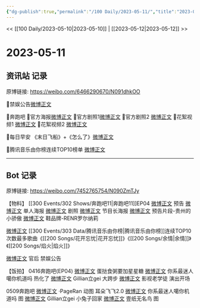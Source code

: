 ```yaml
---
{"dg-publish":true,"permalink":"/100 Daily/2023-05-11/","title":"2023-05-11","created":"2023-05-12T12:03:52.675+08:00","updated":"2023-05-12T12:06:17.625+08:00"}
---
```



<< [[100 Daily/2023-05-10\|2023-05-10]] | [[2023-05-12\|2023-05-12]] >>

# 2023-05-11

## 资讯站 记录

原博链接: https://weibo.com/6466290670/N091dhkOO

🌟禁娱公告[微博正文](https://m.weibo.cn/6466290670/4900343882452745)

🌟奔跑吧
🌷官方海报[微博正文](https://m.weibo.cn/6466290670/4900204488951171)
🌷官方剧照1[微博正文](https://m.weibo.cn/6466290670/4900188282422199)
🌷官方剧照2 [微博正文](https://m.weibo.cn/6466290670/4900200601095253)
🌷花絮视频1 [微博正文](https://m.weibo.cn/6466290670/4900182888022506)
🌷花絮视频2 [微博正文](https://m.weibo.cn/6466290670/4900312383492557)

🌟每日早安
《末日飞船》+《怎么了》[微博正文](https://m.weibo.cn/6466290670/4900142488224106)

🌟腾讯音乐由你榜连续TOP10榜单 [微博正文](https://m.weibo.cn/6466290670/4900303135316692)

---
## Bot 记录

原博链接: https://weibo.com/7452765754/N090ZmTJy

【物料】
[[300 Events/302 Shows/奔跑吧11\|奔跑吧11]]EP04
[微博正文](https://weibo.com/5242381821/N04HzxFQ8) 预告
[微博正文](https://weibo.com/5242381821/N04NEzqxv) 单人海报
[微博正文](https://weibo.com/5242381821/N055Vimcm) 剧照
[微博正文](https://weibo.com/5242381821/N05i6xMZ3) 节目长海报
[微博正文](https://weibo.com/5242381821/N07T54aDg) 预告片段-贵州的小骄傲
[微博正文](http://weibo.com/7831053708/N06jRiq1l) 鞋品牌-RENR罗尔纳莉

[微博正文](http://weibo.com/6733257358/N07cS9gCi) [[300 Events/303 Data/腾讯音乐由你榜\|腾讯音乐由你榜]]连续TOP10次数最多歌曲《[[200 Songs/花开忘忧\|花开忘忧]]》《[[200 Songs/余情\|余情]]》《[[200 Songs/焰火\|焰火]]》

[微博正文](http://weibo.com/5248300719/N08SnCQmY) 官后 禁娱公告

【饭拍】
0416奔跑吧(EP04)
[微博正文](http://weibo.com/6048634807/N05SBa2xp) 蛋挞食粥要加星星糖
[微博正文](http://weibo.com/7724525486/N06gp4CHo) 你系最迷人噶你机道吗 热化了
[微博正文](http://weibo.com/5355738926/N08FHFBlR) Gillian立gei 大跨步
[微博正文](http://weibo.com/2671635357/N05rmnuur) 影视老学徒 演出开场

0509奔跑吧
[微博正文](http://weibo.com/7633014126/N06IWrJaB) ·PageRan 动图 耳朵飞飞2.0
[微博正文](http://weibo.com/7724525486/N07h86c2k) 你系最迷人噶你机道吗 图
[微博正文](https://weibo.com/5355738926/N06ZJdqrl) Gillian立gei 小兔子回家
[微博正文](http://weibo.com/3043793905/N054tqj9z) 壹纸无名鸟 图
